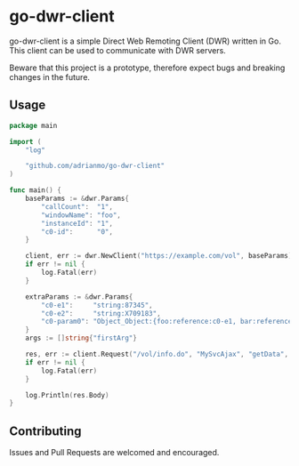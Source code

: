 # go-dwr-client

go-dwr-client is a simple Direct Web Remoting Client (DWR) written in Go. This client can be used to 
communicate with DWR servers.

Beware that this project is a prototype, therefore expect bugs and breaking changes in the future.

## Usage

```go
package main

import (
	"log"

	"github.com/adrianmo/go-dwr-client"
)

func main() {
	baseParams := &dwr.Params{
		"callCount":  "1",
		"windowName": "foo",
		"instanceId": "1",
		"c0-id":      "0",
	}

	client, err := dwr.NewClient("https://example.com/vol", baseParams)
	if err != nil {
		log.Fatal(err)
	}

	extraParams := &dwr.Params{
		"c0-e1":     "string:87345",
		"c0-e2":     "string:X709183",
		"c0-param0": "Object_Object:{foo:reference:c0-e1, bar:reference:c0-e2}",
	}
	args := []string{"firstArg"}

	res, err := client.Request("/vol/info.do", "MySvcAjax", "getData", args, extraParams)
	if err != nil {
		log.Fatal(err)
	}

	log.Println(res.Body)
}
```

## Contributing

Issues and Pull Requests are welcomed and encouraged.
